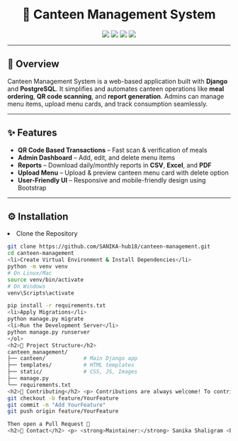 <h1 align="center">🍴 Canteen Management System</h1>

<p align="center">
  <img src="https://img.shields.io/badge/Django-3.2-green?logo=django&logoColor=white" />
  <img src="https://img.shields.io/badge/MySQL-8.0-blue?logo=mysql&logoColor=white" />
  <img src="https://img.shields.io/badge/Bootstrap-5-purple?logo=bootstrap&logoColor=white" />
  <img src="https://img.shields.io/badge/Python-3.10-yellow?logo=python&logoColor=white" />
</p>

---

<h2>📖 Overview</h2>
<p>
Canteen Management System is a web-based application built with <strong>Django</strong> and <strong>PostgreSQL</strong>.  
It simplifies and automates canteen operations like <strong>meal ordering</strong>, <strong>QR code scanning</strong>, and <strong>report generation</strong>.  
Admins can manage menu items, upload menu cards, and track consumption seamlessly.
</p>

---

<h2>✨ Features</h2>
<ul>
  <li><strong>QR Code Based Transactions</strong> – Fast scan & verification of meals</li>
  <li><strong>Admin Dashboard</strong> – Add, edit, and delete menu items</li>
  <li><strong>Reports</strong> – Download daily/monthly reports in <strong>CSV</strong>, <strong>Excel</strong>, and <strong>PDF</strong></li>
  <li><strong>Upload Menu</strong> – Upload & preview canteen menu card with delete option</li>
  <li><strong>User-Friendly UI</strong> – Responsive and mobile-friendly design using Bootstrap</li>
</ul>

---

<h2>⚙️ Installation</h2>
  <li>Clone the Repository</li>

```bash
git clone https://github.com/SANIKA-hub18/canteen-management.git
cd canteen-management
<li>Create Virtual Environment & Install Dependencies</li>
python -m venv venv
# On Linux/Mac
source venv/bin/activate
# On Windows
venv\Scripts\activate

pip install -r requirements.txt
<li>Apply Migrations</li>
python manage.py migrate
<li>Run the Development Server</li>
python manage.py runserver
</ol>
<h2>📂 Project Structure</h2>
canteen_management/
├── canteen/            # Main Django app
├── templates/          # HTML templates
├── static/             # CSS, JS, Images
├── manage.py
└── requirements.txt
<h2>🤝 Contributing</h2> <p> Contributions are always welcome! To contribute, fork the repository and create a feature branch: </p>
git checkout -b feature/YourFeature
git commit -m "Add YourFeature"
git push origin feature/YourFeature

Then open a Pull Request 🚀
<h2>📧 Contact</h2> <p> <strong>Maintainer:</strong> Sanika Shaligram <br> <strong>Email:</strong> shaligramsanika@gmail.com </p> 
